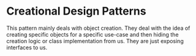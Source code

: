 # Creational Design Patterns
This pattern mainly deals with object creation. 
They deal with the idea of creating specific objects for a specific use-case and then hiding the creation logic or class implementation from us. They are just exposing interfaces to us.
